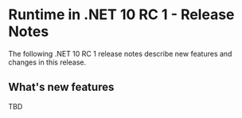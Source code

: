 # Runtime in .NET 10 RC 1 - Release Notes

The following .NET 10 RC 1 release notes describe new features and changes in
this release.

## What's new features

TBD
